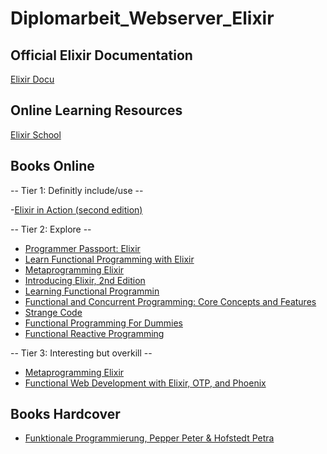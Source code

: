 # Diplomarbeit_Webserver_Elixir

## Official Elixir Documentation

[Elixir Docu](https://hexdocs.pm/elixir/Kernel.html)

## Online Learning Resources

[Elixir School](https://elixirschool.com/en)

## Books Online

-- Tier 1: Definitly include/use --

-[Elixir in Action (second edition)](https://learning.oreilly.com/library/view/elixir-in-action/9781617295027/)

-- Tier 2: Explore --

- [Programmer Passport: Elixir](https://learning.oreilly.com/library/view/programmer-passport-elixir/9781680509649/)
- [Learn Functional Programming with Elixir](https://learning.oreilly.com/library/view/learn-functional-programming/9781680505757/)
- [Metaprogramming Elixir](https://learning.oreilly.com/library/view/metaprogramming-elixir/9781680500622/)
- [Introducing Elixir, 2nd Edition](https://learning.oreilly.com/library/view/introducing-elixir-2nd/9781491956847/)
- [Learning Functional Programmin](https://learning.oreilly.com/library/view/learning-functional-programming/9781098111748/)
- [Functional and Concurrent Programming: Core Concepts and Features](https://learning.oreilly.com/library/view/functional-and-concurrent/9780137466696/)
- [Strange Code](https://learning.oreilly.com/library/view/strange-code/9781098141363/)
- [Functional Programming For Dummies](https://learning.oreilly.com/library/view/functional-programming-for/9781119527503/)
- [Functional Reactive Programming](https://learning.oreilly.com/library/view/functional-reactive-programming/9781633430105/)

-- Tier 3: Interesting but overkill --

- [Metaprogramming Elixir](https://learning.oreilly.com/library/view/metaprogramming-elixir/9781680500622/)
- [Functional Web Development with Elixir, OTP, and Phoenix](https://learning.oreilly.com/library/view/functional-web-development/9781680505436/)

## Books Hardcover

- [Funktionale Programmierung, Pepper Peter & Hofstedt Petra](https://www.amazon.de/Funktionale-Programmierung-Programmiertechnik-Peter-Pepper/dp/354020959X)
